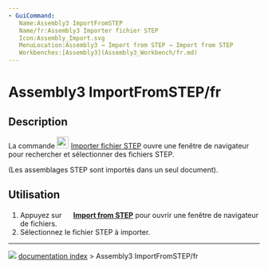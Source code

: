 ```yaml
---
- GuiCommand:
   Name:Assembly3 ImportFromSTEP
   Name/fr:Assembly3 Importer fichier STEP
   Icon:Assembly_Import.svg
   MenuLocation:Assembly3 → Import from STEP → Import from STEP
   Workbenches:[Assembly3](Assembly3_Workbench/fr.md)
---
```


# Assembly3 ImportFromSTEP/fr

## Description

La commande <img alt="" src=images/Assembly_Import.svg  style="width:24px;"> [Importer fichier STEP](Assembly3_ImportFromSTEP/fr.md) ouvre une fenêtre de navigateur pour rechercher et sélectionner des fichiers STEP.

(Les assemblages STEP sont importés dans un seul document).

## Utilisation

1.  Appuyez sur **<img src="images/Assembly_Import.svg‎‎" width=16px> [Import from STEP](Assembly3_ImportFromSTEP/fr.md)** pour ouvrir une fenêtre de navigateur de fichiers.
2.  Sélectionnez le fichier STEP à importer.



---
![](images/Button_right.svg) [documentation index](../README.md) > Assembly3 ImportFromSTEP/fr
